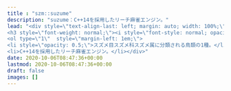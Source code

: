 ```yaml
---
title : "szm::suzume"
description: "suzume：C++14を採用したリーチ麻雀エンジン。"
lead: "<div style=\"text-align-last: left; margin: auto; width: 100%;\">
<h3 style=\"font-weight: normal;\"><i style=\"font-style: normal; opacity: 0.5;\">麻</i><ruby>雀<rp>(</rp><rt>すずめ</rt><rp>)</rp></ruby></h3>
<ol type=\"1\"  style=\"margin-left: 1em;\">
<li style=\"opacity: 0.5;\">スズメ目スズメ科スズメ属に分類される鳥類の1種。</li>
<li>C++14を採用したリーチ麻雀エンジン。</li></div>"
date: 2020-10-06T08:47:36+00:00
lastmod: 2020-10-06T08:47:36+00:00
draft: false
images: []
---
```


